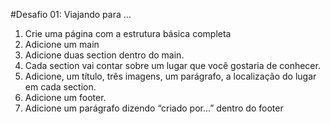 
#Desafio 01: Viajando para ...

1. Crie uma página com a estrutura básica completa
2. Adicione um main
3. Adicione duas section dentro do main.
4. Cada section vai contar sobre um lugar que você gostaria de conhecer.
5. Adicione, um título, três imagens, um parágrafo, a localização do lugar em cada section.
6. Adicione um footer.
7. Adicione um parágrafo dizendo “criado por…” dentro do footer

